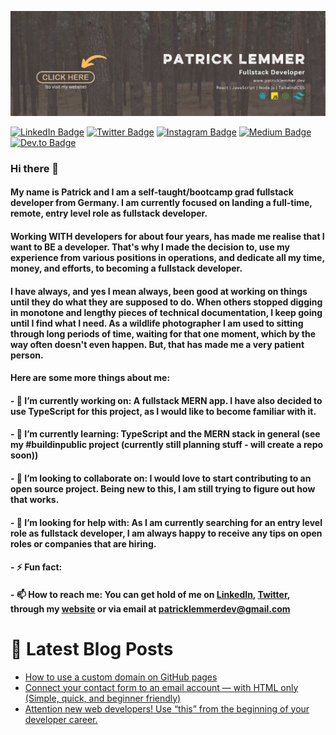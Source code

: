 [![Patrick's GitHub Banner](./assets/github-banner.jpg)](https://patricklemmer.dev)

[![LinkedIn Badge](https://img.shields.io/badge/LinkedIn-Profile-informational?style=flat&logo=linkedin&logoColor=white&color=0D76A8)](https://www.linkedin.com/in/patricklemmer/)
[![Twitter Badge](https://img.shields.io/badge/Twitter-Profile-informational?style=flat&logo=twitter&logoColor=white&color=1CA2F1)](https://twitter.com/patrick_lemmer)
[![Instagram Badge](https://img.shields.io/badge/Instagram-Profile-informational?style=flat&logo=instagram&logoColor=white&color=purple)](https://www.instagram.com/patrick_lemmer/)
[![Medium Badge](https://img.shields.io/badge/Medium-Profile-informational?style=flat&logo=medium&logoColor=white&color=black)](https://medium.com/@patricklemmer)
[![Dev.to Badge](https://img.shields.io/badge/Dev.to-Profile-informational?style=flat&logo=dev.to&logoColor=white&color=black)](https://dev.to/@patricklemmer)

### Hi there 👋

#### My name is Patrick and I am a self-taught/bootcamp grad fullstack developer from Germany. I am currently focused on landing a full-time, remote, entry level role as fullstack developer. 

#### Working WITH developers for about four years, has made me realise that I want to BE a developer. That's why I made the decision to, use my experience from various positions in operations, and dedicate all my time, money, and efforts, to becoming a fullstack developer.

#### I have always, and yes I mean always, been good at working on things until they do what they are supposed to do. When others stopped digging in monotone and lengthy pieces of technical documentation, I keep going until I find what I need. As a wildlife photographer I am used to sitting through long periods of time, waiting for that one moment, which by the way often doesn't even happen. But, that has made me a very patient person.

#### Here are some more things about me:

#### - 🔭 I’m currently working on: A fullstack MERN app. I have also decided to use TypeScript for this project, as I would like to become familiar with it. 

#### - 🌱 I’m currently learning: TypeScript and the MERN stack in general (see my #buildinpublic project (currently still planning stuff - will create a repo soon))

#### - 👯 I’m looking to collaborate on: I would love to start contributing to an open source project. Being new to this, I am still trying to figure out how that works.

#### - 🤔 I’m looking for help with: As I am currently searching for an entry level role as fullstack developer, I am always happy to receive any tips on open roles or companies that are hiring.

#### - ⚡ Fun fact: 

#### - 📫 How to reach me: You can get hold of me on [LinkedIn](https://www.linkedin.com/in/patricklemmer/), [Twitter](https://twitter.com/patrick_lemmer), through my [website](https://patricklemmer.dev/) or via email at patricklemmerdev@gmail.com

# 📩 Latest Blog Posts
<!-- BLOG-POST-LIST:START -->
- [How to use a custom domain on GitHub pages](https://dev.to/patricklemmer/how-to-use-a-custom-domain-on-github-pages-3fbk)
- [Connect your contact form to an email account — with HTML only &lpar;Simple, quick, and beginner friendly&rpar;](https://dev.to/patricklemmer/connect-your-contact-form-to-an-email-account-with-html-only-simple-quick-and-beginner-friendly-4j6j)
- [Attention new web developers! Use “this” from the beginning of your developer career.](https://dev.to/patricklemmer/attention-new-web-developers-use-this-from-the-beginning-of-your-developer-career-5f2m)
<!-- BLOG-POST-LIST:END -->
